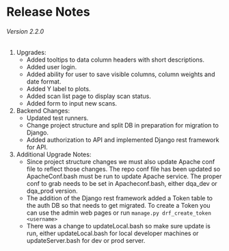 # Release Notes

###### Version 2.2.0
1. Upgrades:
   * Added tooltips to data column headers with short descriptions.
   * Added user login.
   * Added ability for user to save visible columns, column weights and date format.
   * Added Y label to plots.
   * Added scan list page to display scan status.
   * Added form to input new scans.
2. Backend Changes:
   * Updated test runners.
   * Change project structure and split DB in preparation for migration to Django.
   * Added authorization to API and implemented Django rest framework for API.
3. Additional Upgrade Notes:
   * Since project structure changes we must also update Apache conf file to reflect those changes.  The repo conf file has been updated so ApacheConf.bash must be run to update Apache service.  The proper conf to grab needs to be set in Apacheconf.bash, either dqa_dev or dqa_prod version.   
   * The addition of the Django rest framework added a Token table to the auth DB so that needs to get migrated.  To create a Token you can use the admin web pages or run `manage.py drf_create_token <username>`
   * There was a change to updateLocal.bash so make sure update is run, either updateLocal.bash for local developer machines or updateServer.bash for dev or prod server.

